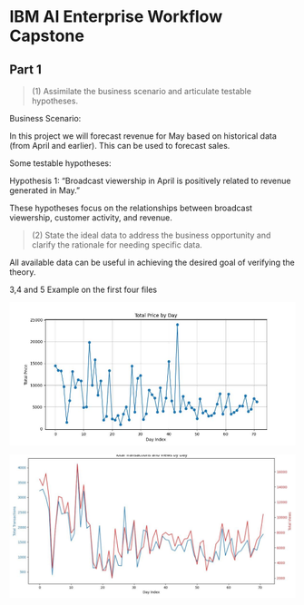 # IBM AI Enterprise Workflow Capstone

## Part 1

> (1) Assimilate the business scenario and articulate testable hypotheses.

Business Scenario:

In this project we will forecast revenue for May based on historical data (from April and earlier). This can be used to forecast sales.

Some testable hypotheses:

Hypothesis 1: “Broadcast viewership in April is positively related to revenue generated in May.”

These hypotheses focus on the relationships between broadcast viewership, customer activity, and revenue.

> (2) State the ideal data to address the business opportunity and clarify the rationale for needing specific data.

All available data can be useful in achieving the desired goal of verifying the theory.

3,4 and 5
Example on the first four files

![Alt text](TotalPriceByDay.jpg)



![Alt text](TotalTransactionsAndViewsByDay.jpg)

